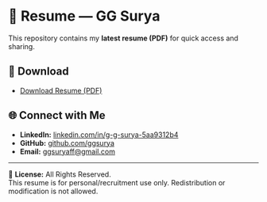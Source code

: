 # 📄 Resume — GG Surya

This repository contains my **latest resume (PDF)** for quick access and sharing.

## 🔗 Download
- [Download Resume (PDF)](https://github.com/ggsurya/resume/blob/main/GG_Surya_Resume.pdf)

## 🌐 Connect with Me
- **LinkedIn:** [linkedin.com/in/g-g-surya-5aa9312b4](https://www.linkedin.com/in/g-g-surya-5aa9312b4)  
- **GitHub:** [github.com/ggsurya](https://github.com/ggsurya)  
- **Email:** ggsuryaff@gmail.com

---

📜 **License:** All Rights Reserved.  
This resume is for personal/recruitment use only. Redistribution or modification is not allowed.
